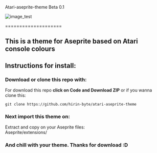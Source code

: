  Atari-aseprite-theme Beta 0.1
 
 ![image_test](https://user-images.githubusercontent.com/76855526/118284028-fd737700-b49d-11eb-833f-5858814d97fa.png)

 
====================
##  This is a theme for Aseprite based on Atari console colours

## Instructions for install: 

### Download or clone this repo with:

  For download this repo **click on Code and Download ZIP** or if you wanna clone this:

`git clone https://github.com/hirin-byte/atari-aseprite-theme`

### Next import this theme on:  

  Extract and copy on your Aseprite files:  
  Aseprite/extensions/
  
### And chill with your theme. Thanks for download :D 
